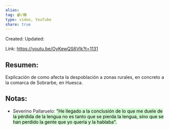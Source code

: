 ```yaml
---
alias: 
tag: 📹/🟩
type: vídeo, YouTube
share: true
---
```

Created: 
Updated: 


Link: https://youtu.be/OyKewQS6Vlk?t=1131

## Resumen:
Explicación de como afecta la despoblación a zonas rurales, en concreto a la comarca de Sobrarbe, en Huesca.

## Notas:
- Severino Pallaruelo: <mark style="background: #BBFABBA6;">"He llegado a la conclusión de lo que me duele de la pérdida de la lengua no es tanto que se pierda la lengua, sino que se han perdido la gente que yo quería y la hablaba".</mark> 